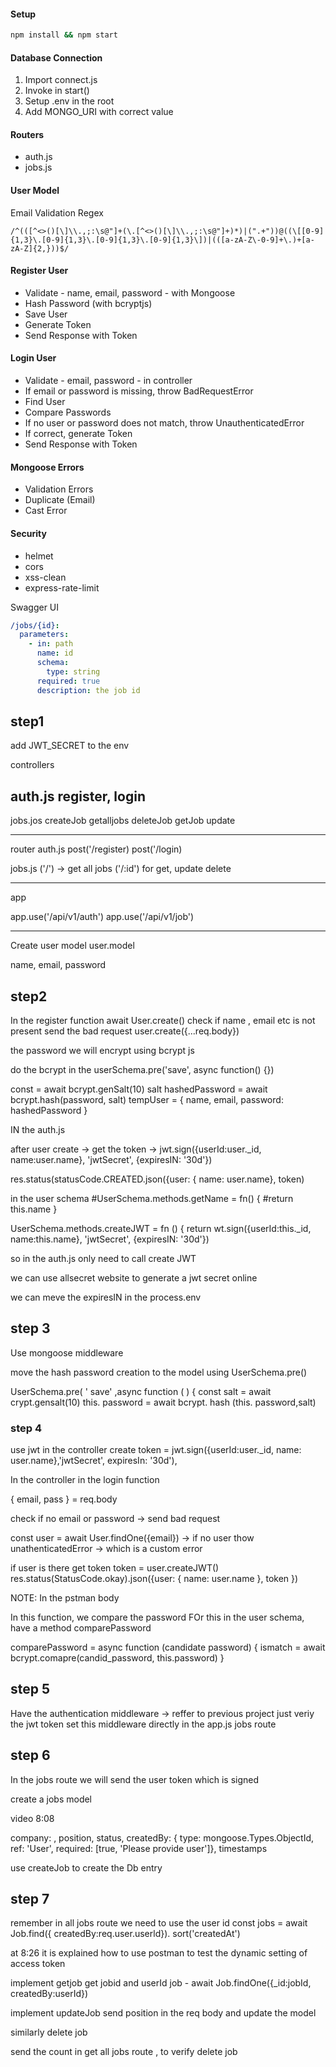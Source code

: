 #### Setup

```bash
npm install && npm start
```

#### Database Connection

1. Import connect.js
2. Invoke in start()
3. Setup .env in the root
4. Add MONGO_URI with correct value

#### Routers

- auth.js
- jobs.js

#### User Model

Email Validation Regex

```regex
/^(([^<>()[\]\\.,;:\s@"]+(\.[^<>()[\]\\.,;:\s@"]+)*)|(".+"))@((\[[0-9]{1,3}\.[0-9]{1,3}\.[0-9]{1,3}\.[0-9]{1,3}\])|(([a-zA-Z\-0-9]+\.)+[a-zA-Z]{2,}))$/
```

#### Register User

- Validate - name, email, password - with Mongoose
- Hash Password (with bcryptjs)
- Save User
- Generate Token
- Send Response with Token

#### Login User

- Validate - email, password - in controller
- If email or password is missing, throw BadRequestError
- Find User
- Compare Passwords
- If no user or password does not match, throw UnauthenticatedError
- If correct, generate Token
- Send Response with Token

#### Mongoose Errors

- Validation Errors
- Duplicate (Email)
- Cast Error

#### Security

- helmet
- cors
- xss-clean
- express-rate-limit

Swagger UI

```yaml
/jobs/{id}:
  parameters:
    - in: path
      name: id
      schema:
        type: string
      required: true
      description: the job id
```



## step1 
add JWT_SECRET to the env

controllers

auth.js
register, login
------------
jobs.jos
createJob
getalljobs
deleteJob
getJob
update

-----------
router
auth.js
post('/register)
post('/login)

jobs.js
('/') -> get all jobs
('/:id') for get, update delete

-------------
app

app.use('/api/v1/auth')
app.use('/api/v1/job')


----------------
Create user model
user.model

name, email, password


## step2
In the register function await User.create()
check if name , email etc is not present send the bad request
user.create({...req.body})


the password we will encrypt using bcrypt js

do the bcrypt in the userSchema.pre('save', async function() {})

const = await bcrypt.genSalt(10)
salt hashedPassword = await bcrypt.hash(password, salt)
tempUser  = { name, email, password: hashedPassword }

IN the auth.js

after user create -> get the token -> jwt.sign({userId:user._id, name:user.name}, 'jwtSecret', {expiresIN: '30d'})

res.status(statusCode.CREATED.json({user: { name: user.name}, token)

in the user schema 
#UserSchema.methods.getName = fn() {
#return this.name }

UserSchema.methods.createJWT = fn () {
return wt.sign({userId:this._id, name:this.name}, 'jwtSecret', {expiresIN: '30d'})

so in the auth.js only need to call create JWT

we can use allsecret website to generate a jwt secret online

we can meve the expiresIN in the process.env


## step 3
Use mongoose middleware

move the hash password creation to the model using UserSchema.pre()

UserSchema.pre( ' save' ,async function ( ) {
const salt = await crypt.gensalt(10)
this. password = await bcrypt. hash (this. password,salt)


### step 4

use jwt in the controller
  create token = jwt.sign({userId:user._id, name: user.name},'jwtSecret', expiresIn: '30d'), 


In the controller in the login function 

{ email, pass } = req.body

check if no email or password -> send bad request

const user = await User.findOne({email}) -> if no user thow unathenticatedError -> which is a custom error

if user is there get token 
token = user.createJWT()
res.status(StatusCode.okay).json({user: { name: user.name }, token })


NOTE: In the pstman body 

In this function, we compare the password
FOr this in the user schema, have a method comparePassword

comparePassword = async function (candidate password) {
  ismatch = await bcrypt.comapre(candid_password, this.password)
}


## step 5 
Have the authentication middleware -> reffer to previous project
just veriy the jwt token
set this middleware directly in the app.js jobs route


## step 6
In the jobs route we will send the user token which is signed

create a jobs model

video 8:08

company: , position, status, createdBy: { type: mongoose.Types.ObjectId, ref: 'User', required: [true, 'Please provide user']}, timestamps

use createJob to create the Db entry


## step 7
remember in all jobs route we need to use the user id 
const jobs = await Job.find({ createdBy:req.user.userld}). sort('createdAt')

at 8:26 it is explained how to use postman to test the dynamic setting of access token

implement getjob
  get jobid and userId
job - await Job.findOne({_id:jobId, createdBy:userId})

implement updateJob
  send position in  the req body 
  and update the model 

similarly delete job

send the count in get all jobs route , to verify delete job